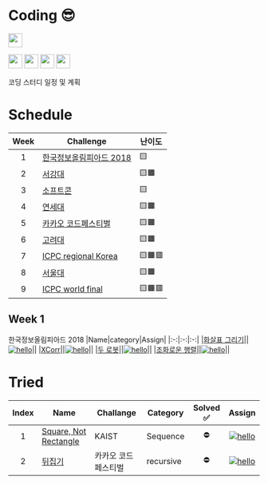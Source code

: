 # Coding 😎

<p>
<img src=https://img.shields.io/static/v1?label=Members&message=4&color=orange&style=flat height=28px>
 </p>
 <p>
<img src=https://img.shields.io/static/v1?label=&message=Bumjin&color=blue&style=flat height=28px>
<img src=https://img.shields.io/static/v1?label=&message=Minjoon&color=blue&style=flat height=28px>
<img src=https://img.shields.io/static/v1?label=&message=JungIn&color=blue&style=flat height=28px>
<img src=https://img.shields.io/static/v1?label=&message=Yujin&color=blue&style=flat height=28px>
 </p>
코딩 스터디 일정 및 계획

# Schedule

|Week|Challenge|난이도|
|:-:|---|---|
|1|[한국정보올림피아드 2018](https://www.acmicpc.net/category/427)|🟨
|2|[서강대](https://www.acmicpc.net/category/83)|🟨🟧
|3|[소프트콘](https://www.acmicpc.net/category/413)|🟨
|4|[연세대](https://www.acmicpc.net/category/334)|🟨🟧
|5|[카카오 코드페스티벌](https://www.acmicpc.net/category/428)|🟨🟧
|6|[고려대](https://www.acmicpc.net/category/341)|🟨🟧
|7|[ICPC regional Korea](https://www.acmicpc.net/category/211)|🟨🟧🟥
|8|[서울대](https://www.acmicpc.net/category/354)|🟨🟧
|9|[ICPC world final](https://www.acmicpc.net/category/4)|🟨🟧🟥

## Week 1
한국정보올림피아드 2018
|Name|category|Assign|
|:-:|:-:|:-:|
|[화살표 그리기]()||[![hello](https://img.shields.io/static/v1?label=&message=Yujin&color=blue&style=flat)](#a)||
|[XCorr]()||[![hello](https://img.shields.io/static/v1?label=&message=Jungin&color=blue&style=flat)](#a)||
|[두 로봇]()||[![hello](https://img.shields.io/static/v1?label=&message=Minjoon&color=blue&style=flat)](#a)||
|[조화로운 행렬]()||[![hello](https://img.shields.io/static/v1?label=&message=Bumjin&color=blue&style=flat)](#a)||

# Tried

|Index|Name|Challange|Category|Solved ✅| Assign|
|:-:|---|---|---|:-:|:-:|
|1|[Square, Not Rectangle](https://github.com/fxnnxc/coding/tree/main/KAIST/square_not_rectangle)|KAIST|Sequence|⛔| [![hello](https://img.shields.io/static/v1?label=&message=Bumjin&color=blue&style=flat)](#a)
|2|[뒤집기](https://github.com/fxnnxc/coding/tree/main/%EC%B9%B4%EC%B9%B4%EC%98%A4_%EC%BD%94%EB%93%9C%ED%8E%98%EC%8A%A4%ED%8B%B0%EB%B2%8C/%EB%92%A4%EC%A7%91%EA%B8%B0)|카카오 코드 페스티벌|recursive|⛔| [![hello](https://img.shields.io/static/v1?label=&message=Bumjin&color=blue&style=flat)](#a)



